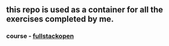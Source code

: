 ## this repo is used as a container for all the exercises completed by me.
### course - [fullstackopen](fullstackopen.com)
